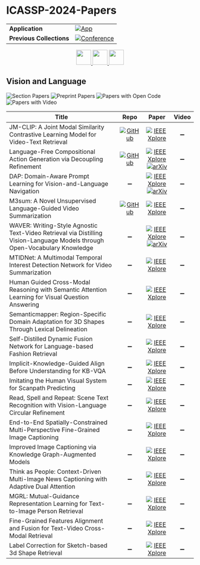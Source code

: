 # ICASSP-2024-Papers

<table>
    <tr>
        <td><strong>Application</strong></td>
        <td>
            <a href="https://huggingface.co/spaces/DmitryRyumin/NewEraAI-Papers" style="float:left;">
                <img src="https://img.shields.io/badge/🤗-NewEraAI--Papers-FFD21F.svg" alt="App" />
            </a>
        </td>
    </tr>
    <tr>
        <td><strong>Previous Collections</strong></td>
        <td>
            <a href="https://github.com/DmitryRyumin/ICASSP-2023-24-Papers/blob/main/README_2023.md">
                <img src="http://img.shields.io/badge/ICASSP-2023-0073AE.svg" alt="Conference">
            </a>
        </td>
    </tr>
</table>

<div align="center">
    <a href="https://github.com/DmitryRyumin/ICASSP-2023-24-Papers/blob/main/sections/2024/main/MMSP.md">
        <img src="https://cdn.jsdelivr.net/gh/DmitryRyumin/NewEraAI-Papers@main/images/left.svg" width="40" alt="" />
    </a>
    <a href="https://github.com/DmitryRyumin/ICASSP-2023-24-Papers/">
        <img src="https://cdn.jsdelivr.net/gh/DmitryRyumin/NewEraAI-Papers@main/images/home.svg" width="40" alt="" />
    </a>
    <a href="https://github.com/DmitryRyumin/ICASSP-2023-24-Papers/blob/main/sections/2024/main/AASP.md">
        <img src="https://cdn.jsdelivr.net/gh/DmitryRyumin/NewEraAI-Papers@main/images/right.svg" width="40" alt="" />
    </a>
</div>

## Vision and Language

![Section Papers](https://img.shields.io/badge/Section%20Papers-18-42BA16) ![Preprint Papers](https://img.shields.io/badge/Preprint%20Papers-3-b31b1b) ![Papers with Open Code](https://img.shields.io/badge/Papers%20with%20Open%20Code-3-1D7FBF) ![Papers with Video](https://img.shields.io/badge/Papers%20with%20Video-0-FF0000)

| **Title** | **Repo** | **Paper** | **Video** |
|-----------|:--------:|:---------:|:---------:|
| JM-CLIP: A Joint Modal Similarity Contrastive Learning Model for Video-Text Retrieval | [![GitHub](https://img.shields.io/github/stars/DannielGe/JM-CLIP?style=flat)](https://github.com/DannielGe/JM-CLIP) | [![IEEE Xplore](https://img.shields.io/badge/IEEE-10446490-E4A42C.svg)](https://ieeexplore.ieee.org/document/10446490) | :heavy_minus_sign: |
| Language-Free Compositional Action Generation via Decoupling Refinement | [![GitHub](https://img.shields.io/github/stars/XLiu443/Language-free-Compositional-Action-Generation-via-Decoupling-Refinement?style=flat)](https://github.com/XLiu443/Language-free-Compositional-Action-Generation-via-Decoupling-Refinement) | [![IEEE Xplore](https://img.shields.io/badge/IEEE-10448207-E4A42C.svg)](https://ieeexplore.ieee.org/document/10448207) <br /> [![arXiv](https://img.shields.io/badge/arXiv-2307.03538-b31b1b.svg)](https://arxiv.org/abs/2307.03538) | :heavy_minus_sign: |
| DAP: Domain-Aware Prompt Learning for Vision-and-Language Navigation | :heavy_minus_sign: | [![IEEE Xplore](https://img.shields.io/badge/IEEE-10446504-E4A42C.svg)](https://ieeexplore.ieee.org/document/10446504) <br /> [![arXiv](https://img.shields.io/badge/arXiv-2311.17812-b31b1b.svg)](https://arxiv.org/abs/2311.17812) | :heavy_minus_sign: |
| M3sum: A Novel Unsupervised Language-Guided Video Summarization | [![GitHub](https://img.shields.io/github/stars/ZovanZhou/M3Sum?style=flat)](https://github.com/ZovanZhou/M3Sum) | [![IEEE Xplore](https://img.shields.io/badge/IEEE-10447504-E4A42C.svg)](https://ieeexplore.ieee.org/document/10447504) | :heavy_minus_sign: |
| WAVER: Writing-Style Agnostic Text-Video Retrieval via Distilling Vision-Language Models through Open-Vocabulary Knowledge | :heavy_minus_sign: | [![IEEE Xplore](https://img.shields.io/badge/IEEE-10446193-E4A42C.svg)](https://ieeexplore.ieee.org/document/10446193) <br /> [![arXiv](https://img.shields.io/badge/arXiv-2312.09507-b31b1b.svg)](https://arxiv.org/abs/2312.09507) | :heavy_minus_sign: |
| MTIDNet: A Multimodal Temporal Interest Detection Network for Video Summarization | :heavy_minus_sign: | [![IEEE Xplore](https://img.shields.io/badge/IEEE-10448236-E4A42C.svg)](https://ieeexplore.ieee.org/document/10448236) | :heavy_minus_sign: |
| Human Guided Cross-Modal Reasoning with Semantic Attention Learning for Visual Question Answering | :heavy_minus_sign: | [![IEEE Xplore](https://img.shields.io/badge/IEEE-10448302-E4A42C.svg)](https://ieeexplore.ieee.org/document/10448302) | :heavy_minus_sign: |
| Semanticmapper: Region-Specific Domain Adaptation for 3D Shapes Through Lexical Delineation | :heavy_minus_sign: | [![IEEE Xplore](https://img.shields.io/badge/IEEE-10446758-E4A42C.svg)](https://ieeexplore.ieee.org/document/10446758) | :heavy_minus_sign: |
| Self-Distilled Dynamic Fusion Network for Language-based Fashion Retrieval | :heavy_minus_sign: | [![IEEE Xplore](https://img.shields.io/badge/IEEE-10445903-E4A42C.svg)](https://ieeexplore.ieee.org/document/10445903) | :heavy_minus_sign: |
| Implicit-Knowledge-Guided Align Before Understanding for KB-VQA | :heavy_minus_sign: | [![IEEE Xplore](https://img.shields.io/badge/IEEE-10448108-E4A42C.svg)](https://ieeexplore.ieee.org/document/10448108) | :heavy_minus_sign: |
| Imitating the Human Visual System for Scanpath Predicting | :heavy_minus_sign: | [![IEEE Xplore](https://img.shields.io/badge/IEEE-10447354-E4A42C.svg)](https://ieeexplore.ieee.org/document/10447354) | :heavy_minus_sign: |
| Read, Spell and Repeat: Scene Text Recognition with Vision-Language Circular Refinement | :heavy_minus_sign: | [![IEEE Xplore](https://img.shields.io/badge/IEEE-10446176-E4A42C.svg)](https://ieeexplore.ieee.org/document/10446176) | :heavy_minus_sign: |
| End-to-End Spatially-Constrained Multi-Perspective Fine-Grained Image Captioning | :heavy_minus_sign: | [![IEEE Xplore](https://img.shields.io/badge/IEEE-10445846-E4A42C.svg)](https://ieeexplore.ieee.org/document/10445846) | :heavy_minus_sign: |
| Improved Image Captioning via Knowledge Graph-Augmented Models | :heavy_minus_sign: | [![IEEE Xplore](https://img.shields.io/badge/IEEE-10447637-E4A42C.svg)](https://ieeexplore.ieee.org/document/10447637) | :heavy_minus_sign: |
| Think as People: Context-Driven Multi-Image News Captioning with Adaptive Dual Attention | :heavy_minus_sign: | [![IEEE Xplore](https://img.shields.io/badge/IEEE-10446024-E4A42C.svg)](https://ieeexplore.ieee.org/document/10446024) | :heavy_minus_sign: |
| MGRL: Mutual-Guidance Representation Learning for Text-to-Image Person Retrieval | :heavy_minus_sign: | [![IEEE Xplore](https://img.shields.io/badge/IEEE-10447260-E4A42C.svg)](https://ieeexplore.ieee.org/document/10447260) | :heavy_minus_sign: |
| Fine-Grained Features Alignment and Fusion for Text-Video Cross-Modal Retrieval | :heavy_minus_sign: | [![IEEE Xplore](https://img.shields.io/badge/IEEE-10446511-E4A42C.svg)](https://ieeexplore.ieee.org/document/10446511) | :heavy_minus_sign: |
| Label Correction for Sketch-based 3d Shape Retrieval | :heavy_minus_sign: | [![IEEE Xplore](https://img.shields.io/badge/IEEE-10447927-E4A42C.svg)](https://ieeexplore.ieee.org/document/10447927) | :heavy_minus_sign: |
